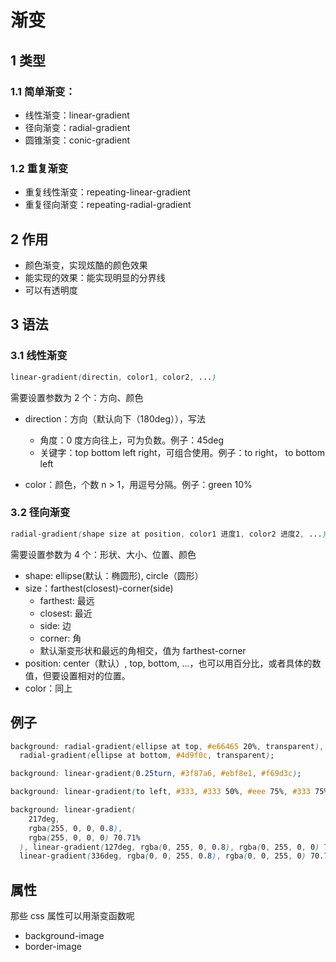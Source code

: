 # 渐变

## 1 类型

### 1.1 简单渐变：

- 线性渐变：linear-gradient
- 径向渐变：radial-gradient
- 圆锥渐变：conic-gradient

### 1.2 重复渐变

- 重复线性渐变：repeating-linear-gradient
- 重复径向渐变：repeating-radial-gradient

## 2 作用

- 颜色渐变，实现炫酷的颜色效果
- 能实现的效果：能实现明显的分界线
- 可以有透明度

## 3 语法

### 3.1 线性渐变

```css
linear-gradient(directin, color1, color2, ...)
```

需要设置参数为 2 个：方向、颜色

- direction：方向（默认向下（180deg）），写法

  - 角度：0 度方向往上，可为负数。例子：45deg
  - 关键字：top bottom left right，可组合使用。例子：to right， to bottom left

- color：颜色，个数 n > 1，用逗号分隔。例子：green 10%

### 3.2 径向渐变

```css
radial-gradient(shape size at position, color1 进度1, color2 进度2, ...)
```

需要设置参数为 4 个：形状、大小、位置、颜色

- shape: ellipse(默认：椭圆形), circle（圆形）
- size：farthest(closest)-corner(side)
  - farthest: 最远
  - closest: 最近
  - side: 边
  - corner: 角
  - 默认渐变形状和最远的角相交，值为 farthest-corner
- position: center（默认）, top, bottom, ...，也可以用百分比，或者具体的数值，但要设置相对的位置。
- color：同上

## 例子

```css
background: radial-gradient(ellipse at top, #e66465 20%, transparent),
  radial-gradient(ellipse at bottom, #4d9f0c, transparent);
```

```css
background: linear-gradient(0.25turn, #3f87a6, #ebf8e1, #f69d3c);
```

```css
background: linear-gradient(to left, #333, #333 50%, #eee 75%, #333 75%);
```

```css
background: linear-gradient(
    217deg,
    rgba(255, 0, 0, 0.8),
    rgba(255, 0, 0, 0) 70.71%
  ), linear-gradient(127deg, rgba(0, 255, 0, 0.8), rgba(0, 255, 0, 0) 70.71%),
  linear-gradient(336deg, rgba(0, 0, 255, 0.8), rgba(0, 0, 255, 0) 70.71%);
```

## 属性

那些 css 属性可以用渐变函数呢

- background-image
- border-image
